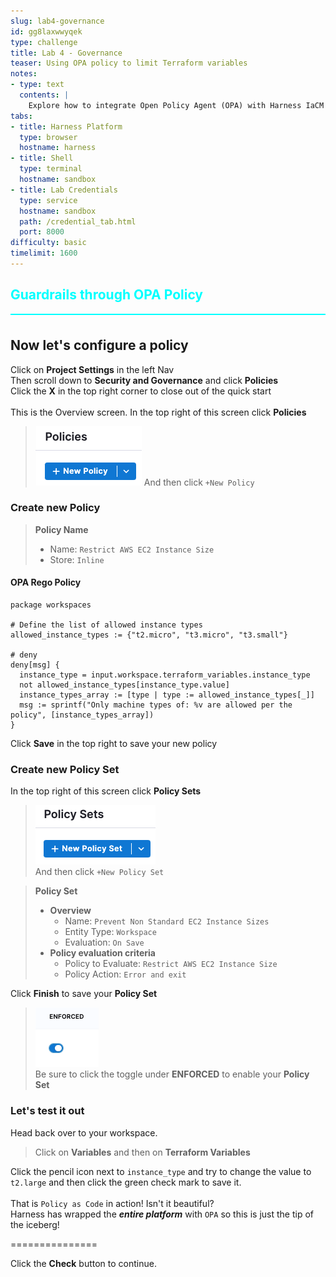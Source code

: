 ```yaml
---
slug: lab4-governance
id: gg8laxwwyqek
type: challenge
title: Lab 4 - Governance
teaser: Using OPA policy to limit Terraform variables
notes:
- type: text
  contents: |
    Explore how to integrate Open Policy Agent (OPA) with Harness IaCM to enforce governance policies. This lab will demonstrate setting up policy-as-code frameworks to ensure compliance across your infrastructure deployments.
tabs:
- title: Harness Platform
  type: browser
  hostname: harness
- title: Shell
  type: terminal
  hostname: sandbox
- title: Lab Credentials
  type: service
  hostname: sandbox
  path: /credential_tab.html
  port: 8000
difficulty: basic
timelimit: 1600
---
```


<style type="text/css" rel="stylesheet">
hr.cyan { background-color: cyan; color: cyan; height: 2px; margin-bottom: -10px; }
h2.cyan { color: cyan; }
</style><h2 class="cyan">Guardrails through OPA Policy</h2>
<hr class="cyan">
<br>

## Now let's configure a policy
Click on **Project Settings** in the left Nav <br>
Then scroll down to **Security and Governance** and click **Policies** <br>
Click the **X** in the top right corner to close out of the quick start  <br><br>
This is the Overview screen. In the top right of this screen click **Policies** <br>
> ![New_Policy.png](https://raw.githubusercontent.com/harness-community/field-workshops/main/se-workshop-iacm/assets/images/New_Policy.png)
And then click ```+New Policy``` <br>

### Create new Policy
> **Policy Name**
> - Name: ```Restrict AWS EC2 Instance Size``` <br>
> - Store: ```Inline``` <br>

#### OPA Rego Policy
```
package workspaces

# Define the list of allowed instance types
allowed_instance_types := {"t2.micro", "t3.micro", "t3.small"}

# deny
deny[msg] {
  instance_type = input.workspace.terraform_variables.instance_type
  not allowed_instance_types[instance_type.value]
  instance_types_array := [type | type := allowed_instance_types[_]]
  msg := sprintf("Only machine types of: %v are allowed per the policy", [instance_types_array])
}
```
Click **Save** in the top right to save your new policy <br>

### Create new Policy Set
In the top right of this screen click **Policy Sets** <br>
> ![New_Policy_Set.png](https://raw.githubusercontent.com/harness-community/field-workshops/main/se-workshop-iacm/assets/images/New_Policy_Set.png)<br>
And then click ```+New Policy Set``` <br>

> **Policy Set**
> - **Overview**
>   - Name: ```Prevent Non Standard EC2 Instance Sizes```
>   - Entity Type: ```Workspace```
>   - Evaluation: ```On Save```
> - **Policy evaluation criteria**
>   - Policy to Evaluate: ```Restrict AWS EC2 Instance Size```
>   - Policy Action: ```Error and exit```

Click **Finish** to save your **Policy Set**

> ![Policy_Toggle.png](https://raw.githubusercontent.com/harness-community/field-workshops/main/se-workshop-iacm/assets/images/Policy_Toggle.png)<br>
Be sure to click the toggle under **ENFORCED** to enable your **Policy Set**

### Let's test it out
Head back over to your workspace. <br>
> Click on **Variables** and then on **Terraform Variables** <br>

Click the pencil icon next to ```instance_type``` and try to change the value to ```t2.large``` and then click the green check mark to save it.
<br><br>
That is `Policy as Code` in action! Isn't it beautiful? <br>
Harness has wrapped the ***entire platform*** with `OPA` so this is just the tip of the iceberg! <br>

===============

Click the **Check** button to continue.
